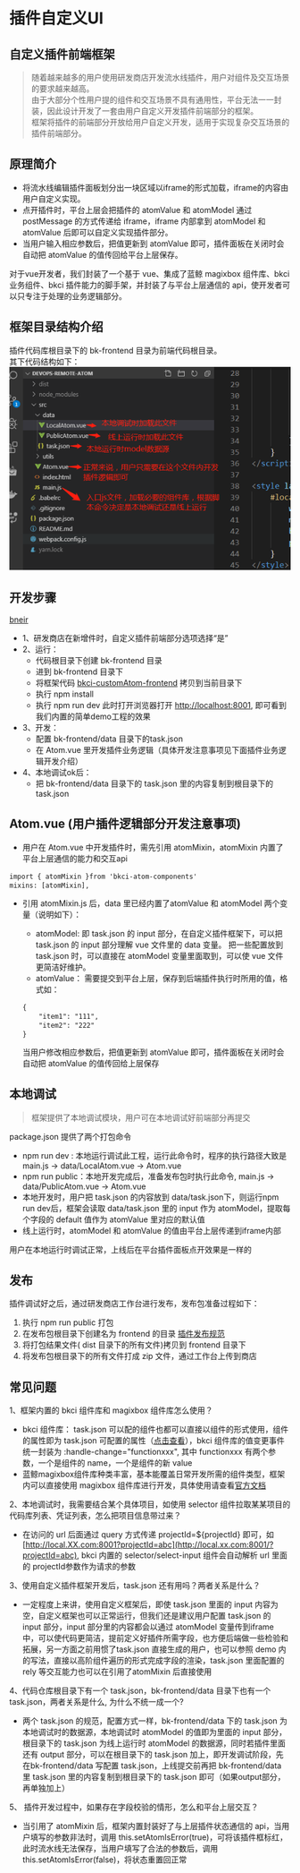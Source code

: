 # 插件自定义UI

## 自定义插件前端框架

> 随着越来越多的用户使用研发商店开发流水线插件，用户对组件及交互场景的要求越来越高。  
> 由于大部分个性用户提的组件和交互场景不具有通用性，平台无法一一封装，因此设计开发了一套由用户自定义开发插件前端部分的框架。  
> 框架将插件的前端部分开放给用户自定义开发，适用于实现复杂交互场景的插件前端部分。

## 原理简介

* 将流水线编辑插件面板划分出一块区域以iframe的形式加载，iframe的内容由用户自定义实现。
* 点开插件时，平台上层会把插件的 atomValue 和 atomModel 通过 postMessage 的方式传递给 iframe，iframe 内部拿到 atomModel 和 atomValue 后即可以自定义实现插件部分。
* 当用户输入相应参数后，把值更新到 atomValue 即可，插件面板在关闭时会自动把 atomValue 的值传回给平台上层保存。

对于vue开发者，我们封装了一个基于 vue、集成了蓝鲸 magixbox 组件库、bkci 业务组件、bkci 插件能力的脚手架，并封装了与平台上层通信的 api，使开发者可以只专注于处理的业务逻辑部分。

## 框架目录结构介绍

插件代码库根目录下的 bk-frontend 目录为前端代码根目录。  
其下代码结构如下： ![png](../../../assets/store_plugin_customui_folder.png)

## 开发步骤
[bneir ](../../../../../../)
* 1、研发商店在新增件时，自定义插件前端部分选项选择“是”
* 2、运行：
  * 代码根目录下创建 bk-frontend 目录
  * 进到 bk-frontend 目录下
  * 将框架代码 [bkci-customAtom-frontend](https://github.com/ci-plugins/bkci-customAtom-frontend) 拷贝到当前目录下
  * 执行 npm install
  * 执行 npm run dev 此时打开浏览器打开 [http://localhost:8001](http://localhost:8001/), 即可看到我们内置的简单demo工程的效果
* 3、开发：
  * 配置 bk-frontend/data 目录下的task.json
  * 在 Atom.vue 里开发插件业务逻辑（具体开发注意事项见下面插件业务逻辑开发介绍）
* 4、本地调试ok后：
  * 把 bk-frontend/data 目录下的 task.json 里的内容复制到根目录下的 task.json

## Atom.vue \(用户插件逻辑部分开发注意事项\) 

* 用户在 Atom.vue 中开发插件时，需先引用 atomMixin，atomMixin 内置了平台上层通信的能力和交互api

```text
import { atomMixin }from 'bkci-atom-components'
mixins: [atomMixin],
```

* 引用 atomMixin.js 后，data 里已经内置了atomValue 和 atomModel 两个变量（说明如下）：

  * atomModel: 即 task.json 的 input 部分，在自定义插件框架下，可以把 task.json 的 input 部分理解 vue 文件里的 data 变量。 把一些配置放到 task.json 时，可以直接在 atomModel 变量里面取到，可以使 vue 文件更简洁好维护。
  * atomValue： 需要提交到平台上层，保存到后端插件执行时所用的值，格式如：

  ```text
  {
      "item1": "111",
      "item2": "222"
  }
  ```

  当用户修改相应参数后，把值更新到 atomValue 即可，插件面板在关闭时会自动把 atomValue 的值传回给上层保存

## 本地调试

> 框架提供了本地调试模块，用户可在本地调试好前端部分再提交

package.json 提供了两个打包命令

* npm run dev : 本地运行调试此工程，运行此命令时，程序的执行路径大致是 main.js -&gt; data/LocalAtom.vue -&gt; Atom.vue
* npm run public：本地开发完成后，准备发布包时执行此命令, main.js -&gt; data/PublicAtom.vue -&gt; Atom.vue
* 本地开发时，用户把 task.json 的内容放到 data/task.json下，则运行npm run dev后，框架会读取 data/task.json 里的 input 作为 atomModel，提取每个字段的 default 值作为 atomValue 里对应的默认值
* 线上运行时，atomModel 和 atomValue 的值由平台上层传递到iframe内部

用户在本地运行时调试正常，上线后在平台插件面板点开效果是一样的

## 发布

插件调试好之后，通过研发商店工作台进行发布，发布包准备过程如下：

1. 执行 npm run public 打包
2. 在发布包根目录下创建名为 frontend 的目录 [插件发布规范](release.md)
3. 将打包结果文件\( dist 目录下的所有文件\)拷贝到 frontend 目录下
4. 将发布包根目录下的所有文件打成 zip 文件，通过工作台上传到商店

## 常见问题

1、框架内置的 bkci 组件库和 magixbox 组件库怎么使用？

* bkci 组件库： task.json 可以配的组件也都可以直接以组件的形式使用，组件的属性即为 task.json 可配置的属性（[点击查看](plugin-config.md)），bkci 组件库的值变更事件统一封装为 :handle-change="functionxxx", 其中 functionxxx 有两个参数，一个是组件的 name，一个是组件的新 value
* 蓝鲸magixbox组件库种类丰富，基本能覆盖日常开发所需的组件类型，框架内可以直接使用 magixbox 组件库进行开发，具体使用请查看[官方文档](https://bk.tencent.com/docs/document/6.0/130/5946)

2、本地调试时，我需要结合某个具体项目，如使用 selector 组件拉取某某项目的代码库列表、凭证列表，怎么把项目信息带过来？

* 在访问的 url 后面通过 query 方式传递 projectId=${projectId} 即可，如 [http://local.XX.com:8001?projectId=abc](http://local.xx.com:8001/?projectId=abc), bkci 内置的 selector/select-input 组件会自动解析 url 里面的 projectId参数作为请求的参数

3、使用自定义插件框架开发后，task.json 还有用吗？两者关系是什么？

* 一定程度上来讲，使用自定义框架后，即使 task.json 里面的 input 内容为空，自定义框架也可以正常运行，但我们还是建议用户配置 task.json 的 input 部分，input 部分里的内容都会以通过 atomModel 变量传到iframe 中，可以使代码更简洁，提前定义好插件所需字段，也方便后端做一些检验和拓展，另一方面之前用惯了task.json 直接生成的用户，也可以参照 demo 内的写法，直接以高阶组件遍历的形式完成字段的渲染，task.json 里面配置的 rely 等交互能力也可以在引用了atomMixin 后直接使用

4、代码仓库根目录下有一个 task.json，bk-frontend/data 目录下也有一个 task.json，两者关系是什么, 为什么不统一成一个?

* 两个 task.json 的规范，配置方式一样，bk-frontend/data 下的 task.json 为本地调试时的数据源，本地调试时 atomModel 的值即为里面的 input 部分，根目录下的 task.json 为线上运行时 atomModel 的数据源，同时若插件里面还有 output 部分，可以在根目录下的 task.json 加上，即开发调试阶段，先在bk-frontend/data 写配置 task.json，上线提交前再把 bk-frontend/data 里 task.json 里的内容复制到根目录下的 task.json 即可（如果output部分，再单独加上）

5、 插件开发过程中，如果存在字段校验的情形，怎么和平台上层交互？

* 当引用了 atomMixin 后，框架内置封装好了与上层插件状态通信的 api，当用户填写的参数非法时，调用 this.setAtomIsError\(true\)，可将该插件框标红，此时流水线无法保存，当用户填写了合法的参数后，调用 this.setAtomIsError\(false\)，将状态重置回正常

